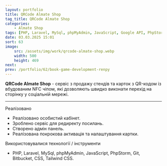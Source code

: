 ```yaml
---
layout: portfolio
title: QRCode Almate Shop
tag_title: QRCode Almate Shop
categories:
    - Almate Shop
tags: [PHP, Laravel, MySql, phpMyAdmin, JavaScript, Google API, PhpStorm, Git, Bitbucket, CSS, Tailwind CSS]
date: 03.03.2025 15:01
sort: 63
image: 
    src: /assets/img/work/qrcode-almate-shop.webp 
    width: 500
    height: 469
next: 
prev: /portfolio/62/book-game-development-renpy
---
```


**QRCode Almate Shop** - сервіс з продажу стендів та карток з QR-кодом із вбудованим NFC чіпом, які дозволяють
швидко виконати перехід на сторінку у соціальній мережі.

---

Реалізовано

* Реалізовано особистий кабінет.
* Зроблено сервіс для редиректу посилань.
* Створено адмін панель.
* Реалізована покрокова активація та налаштування картки.

Використовувалися технології / інструменти

* PHP, Laravel, MySql, phpMyAdmin, JavaScript, PhpStorm, Git, Bitbucket, CSS, Tailwind CSS.
